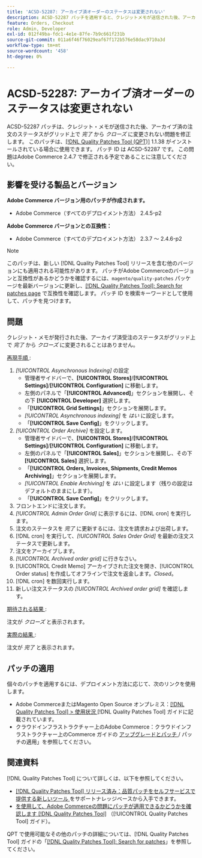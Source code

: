 ```yaml
---
title: 'ACSD-52287: アーカイブ済オーダーのステータスは変更されない'
description: ACSD-52287 パッチを適用すると、クレジットメモが送信された後、アーカイブされた注文のステータスがグリッド上で*完了*から*クローズ*に変わらないAdobe Commerceの問題を修正できます。
feature: Orders, Checkout
role: Admin, Developer
exl-id: 012f49ba-fdc1-4e1e-87fe-7b9c661f231b
source-git-commit: 011a6f46f76029eaf67f172b576e58dac9710a3d
workflow-type: tm+mt
source-wordcount: '458'
ht-degree: 0%

---
```


# ACSD-52287: アーカイブ済オーダーのステータスは変更されない

ACSD-52287 パッチは、クレジット・メモが送信された後、アーカイブ済の注文のステータスがグリッド上で *完了* から *クローズ* に変更されない問題を修正します。 このパッチは、[[!DNL Quality Patches Tool (QPT)]](https://experienceleague.adobe.com/en/docs/commerce-operations/tools/quality-patches-tool/quality-patches-tool-to-self-serve-quality-patches) 1.1.38 がインストールされている場合に使用できます。 パッチ ID は ACSD-52287 です。 この問題はAdobe Commerce 2.4.7 で修正される予定であることに注意してください。

## 影響を受ける製品とバージョン

**Adobe Commerce バージョン用のパッチが作成されます。**

* Adobe Commerce（すべてのデプロイメント方法） 2.4.5-p2

**Adobe Commerce バージョンとの互換性：**

* Adobe Commerce（すべてのデプロイメント方法） 2.3.7 ～ 2.4.6-p2

>[!NOTE]
>
>このパッチは、新しい [!DNL Quality Patches Tool] リリースを含む他のバージョンにも適用される可能性があります。 パッチがAdobe Commerceのバージョンと互換性があるかどうかを確認するには、`magento/quality-patches` パッケージを最新バージョンに更新し、[[!DNL Quality Patches Tool]: Search for patches page](https://experienceleague.adobe.com/tools/commerce-quality-patches/index.html) で互換性を確認します。 パッチ ID を検索キーワードとして使用して、パッチを見つけます。

## 問題

クレジット・メモが発行された後、アーカイブ済受注のステータスがグリッド上で *完了* から *クローズ* に変更されることはありません。

<u> 再現手順 </u>:

1. *[!UICONTROL Asynchronous Indexing]* の設定
   * 管理者サイドバーで、**[!UICONTROL Stores]**/**[!UICONTROL Settings]**/**[!UICONTROL Configuration]** に移動します。
   * 左側のパネルで「**[!UICONTROL Advanced]**」セクションを展開し、その下 **[!UICONTROL Developer]** 選択します。
   * 「**[!UICONTROL Grid Settings]**」セクションを展開します。
   * *[!UICONTROL Asynchronous indexing]* を *はい* に設定します。
   * 「**[!UICONTROL Save Config]**」をクリックします。
1. *[!UICONTROL Order Archive]* を設定します。
   * 管理者サイドバーで、**[!UICONTROL Stores]**/**[!UICONTROL Settings]**/**[!UICONTROL Configuration]** に移動します。
   * 左側のパネルで「**[!UICONTROL Sales]**」セクションを展開し、その下 **[!UICONTROL Sales]** 選択します。
   * 「**[!UICONTROL Orders, Invoices, Shipments, Credit Memos Archiving]**」セクションを展開します。
   * *[!UICONTROL Enable Archiving]* を *はい* に設定します（残りの設定はデフォルトのままにします）。
   * 「**[!UICONTROL Save Config]**」をクリックします。
1. フロントエンドに注文します。
1. *[!UICONTROL Admin Order Grid]* に表示するには、[!DNL cron] を実行します。
1. 注文のステータスを *完了* に更新するには、注文を請求および出荷します。
1. [!DNL cron] を実行して、*[!UICONTROL Sales Order Grid]* を最新の注文ステータスで更新します。
1. 注文をアーカイブします。
1. *[!UICONTROL Archived order grid]* に行きなさい。
1. [!UICONTROL Credit Memo] アーカイブされた注文を開き、[!UICONTROL Order status] を作成してオフラインで注文を返金します。*Closed*。
1. [!DNL cron] を数回実行します。
1. 新しい注文ステータスの *[!UICONTROL Archived order grid]* を確認します。

<u> 期待される結果 </u>:

注文が *クローズ* と表示されます。

<u> 実際の結果 </u>:

注文が *完了* と表示されます。

## パッチの適用

個々のパッチを適用するには、デプロイメント方法に応じて、次のリンクを使用します。

* Adobe CommerceまたはMagento Open Source オンプレミス：[[!DNL Quality Patches Tool] > 使用状況 ](/help/tools/quality-patches-tool/usage.md)[!DNL Quality Patches Tool] ガイドに記載されています。
* クラウドインフラストラクチャー上のAdobe Commerce：クラウドインフラストラクチャー上のCommerce ガイドの [ アップグレードとパッチ ](https://experienceleague.adobe.com/docs/commerce-cloud-service/user-guide/develop/upgrade/apply-patches.html)/ パッチの適用」を参照してください。

## 関連資料

[!DNL Quality Patches Tool] について詳しくは、以下を参照してください。

* [[!DNL Quality Patches Tool]  リリース済み：品質パッチをセルフサービスで提供する新しいツール ](https://experienceleague.adobe.com/en/docs/commerce-operations/tools/quality-patches-tool/quality-patches-tool-to-self-serve-quality-patches) をサポートナレッジベースから入手できます。
* [ を使用して、Adobe Commerceの問題にパッチが適用できるかどうかを確認します  [!DNL Quality Patches Tool]](/help/tools/quality-patches-tool/patches-available-in-qpt/check-patch-for-magento-issue-with-magento-quality-patches.md) （[!UICONTROL Quality Patches Tool] ガイド）。


QPT で使用可能なその他のパッチの詳細については、[!DNL Quality Patches Tool] ガイドの「[[!DNL Quality Patches Tool]: Search for patches](https://experienceleague.adobe.com/tools/commerce-quality-patches/index.html)」を参照してください。
